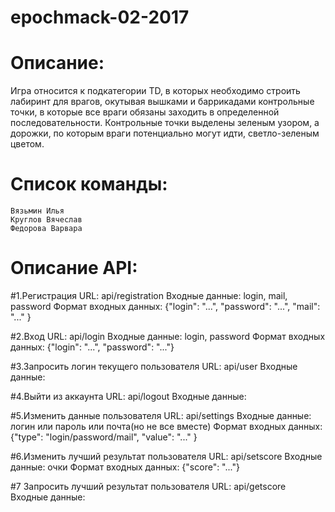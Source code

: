 # epochmack-02-2017

# Описание:
Игра относится к подкатегории TD, в которых необходимо строить лабиринт для врагов, окутывая вышками и баррикадами контрольные точки, в которые все враги обязаны заходить в определенной последовательности. Контрольные точки выделены зеленым узором, а дорожки, по которым враги потенциально могут идти, светло-зеленым цветом.

# Список команды:
	Вязьмин Илья
	Круглов Вячеслав
	Федорова Варвара

# Описание API:

#1.Регистрация
	URL: api/registration
	Входные данные: login, mail, password
	Формат входных данных: 
				{"login": "...",
				"password": "...",
				"mail": "..." }	

#2.Вход
	URL: api/login
	Входные данные: login, password
	Формат входных данных: 
				{"login": "...",
				"password": "..."}


#3.Запросить логин текущего пользователя
	URL: api/user
	Входные данные: 


#4.Выйти из аккаунта
	URL: api/logout
	Входные данные:


#5.Изменить данные пользователя
	URL: api/settings
	Входные данные: логин или пароль или почта(но не все вместе)
	Формат входных данных: 
				{"type": "login/password/mail",
				"value": "..." }


#6.Изменить лучший результат пользователя
	URL: api/setscore
	Входные данные: очки
	Формат входных данных: {"score": "..."}


#7 Запросить лучший результат пользователя
	URL: api/getscore
	Входные данные: 
